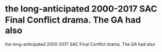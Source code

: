 # the long-anticipated 2000-2017 SAC Final Conﬂict drama. The GA had also

the long-anticipated 2000-2017 SAC Final Conﬂict drama. The GA had also